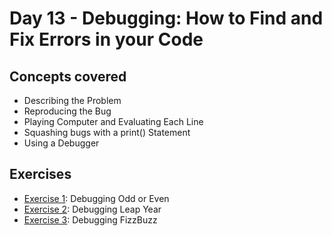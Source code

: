 # Day 13 - Debugging: How to Find and Fix Errors in your Code

## Concepts covered

- Describing the Problem
- Reproducing the Bug
- Playing Computer and Evaluating Each Line
- Squashing bugs with a print() Statement
- Using a Debugger

## Exercises

- [Exercise 1](https://github.com/SimonNC/100-days-of-code-Python/tree/main/Day_013/Exercise%201%20-%20Debugging%20Odd%20or%20Even): Debugging Odd or Even
- [Exercise 2](https://github.com/SimonNC/100-days-of-code-Python/tree/main/Day_013/Exercise%202%20-%20Debugging%20Leap%20Year): Debugging Leap Year
- [Exercise 3](https://github.com/SimonNC/100-days-of-code-Python/tree/main/Day_013/Exercise%203%20-%20Debugging%20FizzBuzz): Debugging FizzBuzz
